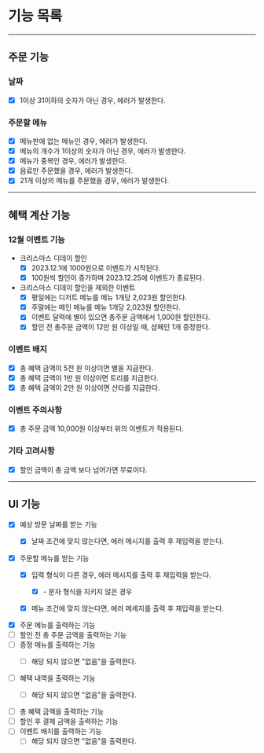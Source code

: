 # 기능 목록

---

## 주문 기능

### 날짜

- [x] 1이상 31이하의 숫자가 아닌 경우, 에러가 발생한다.

### 주문할 메뉴

- [x] 메뉴판에 없는 메뉴인 경우, 에러가 발생한다.
- [x] 메뉴의 개수가 1이상의 숫자가 아닌 경우, 에러가 발생한다.
- [x] 메뉴가 중복인 경우, 에러가 발생한다.
- [x] 음료만 주문했을 경우, 에러가 발생한다.
- [x] 21개 이상의 메뉴를 주문했을 경우, 에러가 발생한다.

---

## 혜택 계산 기능

### 12월 이벤트 기능

- 크리스마스 디데이 할인
    - [x] 2023.12.1에 1000원으로 이벤트가 시작된다.
    - [x] 100원씩 할인이 증가하며 2023.12.25에 이벤트가 종료된다.

- 크리스마스 디데이 할인을 제외한 이벤트
    - [x] 평일에는 디저트 메뉴를 메뉴 1개당 2,023원 할인한다.
    - [x] 주말에는 메인 메뉴를 메뉴 1개당 2,023원 할인한다.
    - [x] 이벤트 달력에 별이 있으면 총주문 금액에서 1,000원 할인한다.
    - [x] 할인 전 총주문 금액이 12만 원 이상일 때, 샴페인 1개 증정한다.

### 이벤트 배지

- [x] 총 혜택 금액이 5천 원 이상이면 별을 지급한다.
- [x] 총 혜택 금액이 1만 원 이상이면 트리를 지급한다.
- [x] 총 혜택 금액이 2만 원 이상이면 산타를 지급한다.

### 이벤트 주의사항

- [x] 총 주문 금액 10,000원 이상부터 위의 이벤트가 적용된다.

### 기타 고려사항

- [x] 할인 금액이 총 금액 보다 넘어가면 무료이다.

---

## UI 기능

- [x] 예상 방문 날짜를 받는 기능
    - [x] 날짜 조건에 맞지 않는다면, 에러 메시지를 출력 후 재입력을 받는다.


- [x] 주문할 메뉴를 받는 기능
    - [x] 입력 형식이 다른 경우, 에러 메시지를 출력 후 재입력을 받는다.
        - [x] \- 문자 형식을 지키지 않은 경우
    - [x] 메뉴 조건에 맞지 않는다면, 에러 메세지를 출력 후 재입력을 받는다.


- [x] 주문 메뉴를 출력하는 기능
- [ ] 할인 전 총 주문 금액을 출력하는 기능
- [ ] 증정 메뉴를 출력하는 기능
    - [ ] 해당 되지 않으면 "없음"을 출력한다.


- [ ] 혜택 내역을 출력하는 기능
    - [ ] 해당 되지 않으면 "없음"을 출력한다.


- [ ] 총 혜택 금액을 출력하는 기능
- [ ] 할인 후 결제 금액을 출력하는 기능
- [ ] 이벤트 배지를 출력하는 기능
    - [ ] 해당 되지 않으면 "없음"을 출력한다.